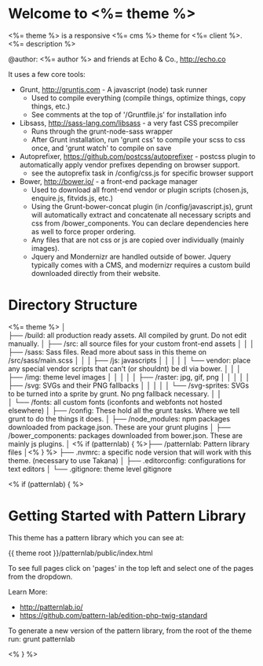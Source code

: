 # Welcome to <%= theme %>

<%= theme %> is a responsive <%= cms %> theme for <%= client %>. <%= description %>

@author: <%= author %> and friends at Echo & Co., http://echo.co

It uses a few core tools:

* Grunt, http://gruntjs.com - A javascript (node) task runner
    * Used to compile everything (compile things, optimize things, copy things, etc.)
    * See comments at the top of '/Gruntfile.js' for installation info
* Libsass, http://sass-lang.com/libsass - a very fast CSS precompiler
    * Runs through the grunt-node-sass wrapper
    * After Grunt installation, run 'grunt css' to compile your scss to css once, and 'grunt watch' to compile on save
* Autoprefixer, https://github.com/postcss/autoprefixer - postcss plugin to automatically apply vendor prefixes depending on browser support.
    * see the autoprefix task in /config/css.js for specific browser support
* Bower, http://bower.io/ - a front-end package manager
    * Used to download all front-end vendor or plugin scripts (chosen.js, enquire.js, fitvids.js, etc.)
    * Using the Grunt-bower-concat plugin (in /config/javascript.js), grunt will automatically extract and concatenate all necessary scripts and css from /bower_components. You can declare dependencies here as well to force proper ordering.
    * Any files that are not css or js are copied over individually (mainly images).
    * Jquery and Mondernizr are handled outside of bower. Jquery typically comes with a CMS, and modernizr requires a custom build downloaded directly from their website.


# Directory Structure

  <%= theme %>
    │  
    ├── /build: all production ready assets. All compiled by grunt. Do not edit manually.
    │
    ├── /src: all source files for your custom front-end assets
    │   │
    │   ├── /sass: Sass files. Read more about sass in this theme on /src/sass/main.scss
    │   │
    │   ├── /js: javascripts
    │   │   │
    │   │   └── vendor: place any special vendor scripts that can't (or shouldnt) be dl via bower.
    │   │
    │   ├── /img: theme level images
    │   │   │
    │   │   ├── /raster: jpg, gif, png
    │   │   │
    │   │   ├── /svg: SVGs and their PNG fallbacks
    │   │   │
    │   │   └── /svg-sprites: SVGs to be turned into a sprite by grunt. No png fallback necessary.
    │   │   
    │   └── /fonts: all custom fonts (iconfonts and webfonts not hosted elsewhere)
    │
    ├── /config: These hold all the grunt tasks. Where we tell grunt to do the things it does.
    │
    ├── /node_modules: npm packages downloaded from package.json. These are your grunt plugins
    │
    ├── /bower_components: packages downloaded from bower.json. These are mainly js plugins.
    │
    <% if (patternlab) { %>├── /patternlab: Pattern library files
    │<% } %>
    ├── .nvmrc: a specific node version that will work with this theme. (necessary to use Takana)
    │
    ├── .editorconfig: configurations for text editors
    │
    └── .gitignore: theme level gitignore


<% if (patternlab) { %>
# Getting Started with Pattern Library

This theme has a pattern library which you can see at:

{{ theme root }}/patternlab/public/index.html

To see full pages click on 'pages' in the top left and select one of the pages from the dropdown.

Learn More:
* http://patternlab.io/
* https://github.com/pattern-lab/edition-php-twig-standard

To generate a new version of the pattern library, from the root of the theme run: grunt patternlab

<% } %>

